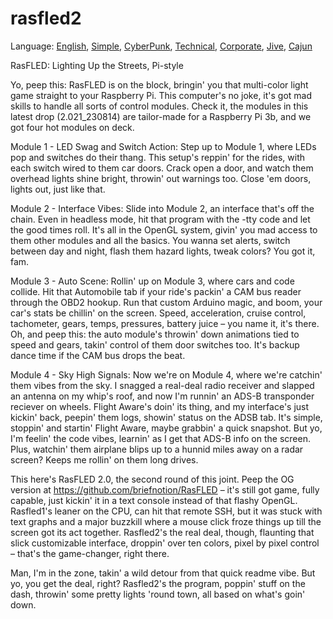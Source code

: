 # rasfled2

Language: [English](https://github.com/briefnotion/rasfled2/blob/main/README.md), [Simple](https://github.com/briefnotion/rasfled2/blob/main/README.simple.md), [CyberPunk](https://github.com/briefnotion/rasfled2/blob/main/README.cyberpunk.md), [Technical](https://github.com/briefnotion/rasfled2/blob/main/README.technical.md), [Corporate](https://github.com/briefnotion/rasfled2/blob/main/README.corporate%20language.md), [Jive](https://github.com/briefnotion/rasfled2/blob/main/README.jive.md), [Cajun](https://github.com/briefnotion/rasfled2/blob/main/README.cajun.md)

RasFLED: Lighting Up the Streets, Pi-style

Yo, peep this: RasFLED is on the block, bringin' you that multi-color light game straight to your Raspberry Pi. This computer's no joke, it's got mad skills to handle all sorts of control modules. Check it, the modules in this latest drop (2.021_230814) are tailor-made for a Raspberry Pi 3b, and we got four hot modules on deck.

Module 1 - LED Swag and Switch Action:
Step up to Module 1, where LEDs pop and switches do their thang. This setup's reppin' for the rides, with each switch wired to them car doors. Crack open a door, and watch them overhead lights shine bright, throwin' out warnings too. Close 'em doors, lights out, just like that.

Module 2 - Interface Vibes:
Slide into Module 2, an interface that's off the chain. Even in headless mode, hit that program with the -tty code and let the good times roll. It's all in the OpenGL system, givin' you mad access to them other modules and all the basics. You wanna set alerts, switch between day and night, flash them hazard lights, tweak colors? You got it, fam.

Module 3 - Auto Scene:
Rollin' up on Module 3, where cars and code collide. Hit that Automobile tab if your ride's packin' a CAM bus reader through the OBD2 hookup. Run that custom Arduino magic, and boom, your car's stats be chillin' on the screen. Speed, acceleration, cruise control, tachometer, gears, temps, pressures, battery juice – you name it, it's there. Oh, and peep this: the auto module's throwin' down animations tied to speed and gears, takin' control of them door switches too. It's backup dance time if the CAM bus drops the beat.

Module 4 - Sky High Signals:
Now we're on Module 4, where we're catchin' them vibes from the sky. I snagged a real-deal radio receiver and slapped an antenna on my whip's roof, and now I'm runnin' an ADS-B transponder reciever on wheels. Flight Aware's doin' its thing, and my interface's just kickin' back, peepin' them logs, showin' status on the ADSB tab. It's simple, stoppin' and startin' Flight Aware, maybe grabbin' a quick snapshot. But yo, I'm feelin' the code vibes, learnin' as I get that ADS-B info on the screen. Plus, watchin' them airplane blips up to a hunnid miles away on a radar screen? Keeps me rollin' on them long drives.

This here's RasFLED 2.0, the second round of this joint. Peep the OG version at https://github.com/briefnotion/RasFLED – it's still got game, fully capable, just kickin' it in a text console instead of that flashy OpenGL. Rasfled1's leaner on the CPU, can hit that remote SSH, but it was stuck with text graphs and a major buzzkill where a mouse click froze things up till the screen got its act together. Rasfled2's the real deal, though, flaunting that slick customizable interface, droppin' over ten colors, pixel by pixel control – that's the game-changer, right there.

Man, I'm in the zone, takin' a wild detour from that quick readme vibe. But yo, you get the deal, right? Rasfled2's the program, poppin' stuff on the dash, throwin' some pretty lights 'round town, all based on what's goin' down.